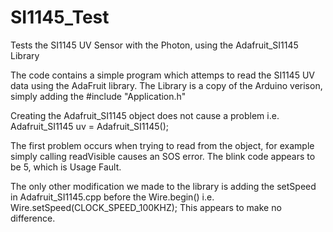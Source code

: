 # SI1145_Test
Tests the SI1145 UV Sensor with the Photon, using the Adafruit_SI1145 Library

The code contains a simple program which attemps to read the SI1145 UV data using the AdaFruit library.
The Library is a copy of the Arduino verison, simply adding the #include "Application.h"

Creating the Adafruit_SI1145 object does not cause a problem
  i.e. Adafruit_SI1145 uv = Adafruit_SI1145();
  
  The first problem occurs when trying to read from the object, for example simply calling readVisible causes an SOS error.
  The blink code appears to be 5, which is Usage Fault.
  
  The only other modification we made to the library is adding the setSpeed in Adafruit_SI1145.cpp before the Wire.begin()
  i.e.   Wire.setSpeed(CLOCK_SPEED_100KHZ);
  This appears to make no difference.
